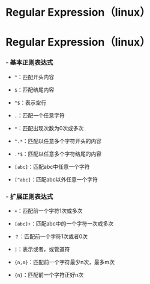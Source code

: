 # Regular Expression（linux）


# Regular Expression（linux）

### - 基本正则表达式

- `^`：匹配开头内容

- `$`：匹配结尾内容

- `^$`：表示空行

- `.`：匹配一个任意字符

- `*`：匹配出现次数为0次或多次

- `^.*`：匹配以任意多个字符开头的内容

- `.*$`：匹配以任意多个字符结尾的内容

- `[abc]`：匹配abc中任意一个字符

- `[^abc]`：匹配abc以外任意一个字符

### - 扩展正则表达式

- `+`：匹配前一个字符1次或多次

- `[abc]+`：匹配abc中的一个字符一次或多次

- `？`：匹配前一个字符1次或者0次

- `|`：表示或者，或管道符

- `{n,m}`：匹配前一个字符最少n次，最多m次

- `{n}`：匹配前一个字符正好n次

